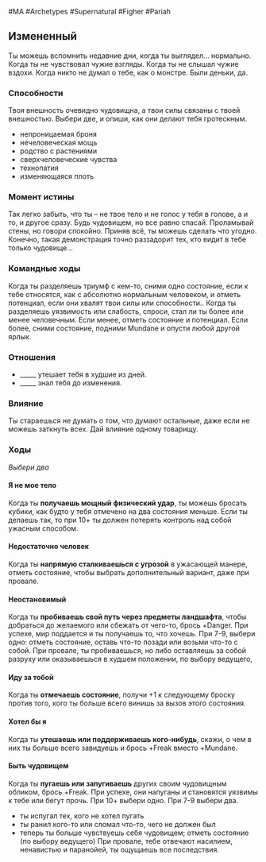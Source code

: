 #MA #Archetypes #Supernatural #Figher #Pariah 

## Измененный
Ты можешь вспомнить недавние дни, когда ты выглядел… нормально. Когда ты не чувствовал чужие взгляды. Когда ты не слышал чужие вздохи. Когда никто не думал о тебе, как о монстре. Были деньки, да.
### Способности
Твоя внешность очевидно чудовищна, а твои силы связаны с твоей внешностью. Выбери две, и опиши, как они делают тебя гротескным.
- непроницаемая броня
- нечеловеческая мощь
- родство с растениями
- сверхчеловеческие чувства
- технопатия
- изменяющаяся плоть

### Момент истины
Так легко забыть, что ты – не твое тело и не голос у тебя в голове, а и то, и другое сразу. Будь чудовищем, но все равно спасай. Проламывай стены, но говори спокойно. Приняв всё, ты можешь сделать что угодно. Конечно, такая демонстрация точно раззадорит тех, кто видит в тебе только чудовище…

### Командные ходы
Когда ты разделяешь триумф с кем-то, сними одно состояние, если к тебе относятся, как с абсолютно нормальным человеком, и отметь потенциал, если они хвалят твои силы или способности..
Когда ты разделяешь уязвимость или слабость, спроси, стал ли ты более или менее человечным. Если менее, отметь состояние и потенциал. Если более, сними состояние, подними Mundane и опусти любой другой ярлык.

### Отношения
- \_\_\_\_\_ утешает тебя в худшие из дней.
- \_\_\_\_\_ знал тебя до изменения.

### Влияние
Ты стараешься не думать о том, что думают остальные, даже если не можешь заткнуть всех. Дай влияние одному товарищу.

### Ходы 
*Выбери два*
#### Я не мое тело
Когда ты **получаешь мощный физический удар**, ты можешь бросать кубики, как будто у тебя отмечено на два состояния меньше. Если ты делаешь так, то при 10+ ты должен потерять контроль над собой ужасным способом. 

#### Недостаточно человек
Когда ты **напрямую сталкиваешься с угрозой** в ужасающей манере, отметь состояние, чтобы выбрать дополнительный вариант, даже при провале. 

#### Неостановимый
Когда ты **пробиваешь свой путь через предметы ландшафта**, чтобы добраться до желаемого или сбежать от чего-то, брось +Danger. При успехе, мир поддается и ты получаешь то, что хочешь. При 7-9, выбери одно: отметь состояние, оставь что-то позади или возьми что-то с собой. При провале, ты пробиваешься, но либо оставляешь за собой разруху или оказываешься в худшем положении, по выбору ведущего, 

#### Иду за тобой
Когда ты **отмечаешь состояние**, получи +1 к следующему броску против того, кого ты больше всего винишь за вызов этого состояния. 

#### Хотел бы я
Когда ты **утешаешь или поддерживаешь кого-нибудь**, скажи, о чем в них ты больше всего завидуешь и брось +Freak вместо +Mundane. 

#### Быть чудовищем
Когда ты **пугаешь или запугиваешь** других своим чудовищным обликом, брось +Freak. При успехе, они напуганы и становятся уязвимы к тебе или бегут прочь. При 10+ выбери одно. При 7-9 выбери два.
- ты испугал тех, кого не хотел пугать
- ты ранил кого-то или сломал что-то, чего не должен был
- теперь ты больше чувствуешь себя чудовищем; отметь состояние (по выбору ведущего)
При провале, тебе отвечают насилием, ненавистью и паранойей, ты ощущаешь все последствия.
